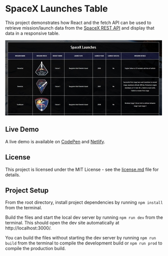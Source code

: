 # SpaceX Launches Table
This project demonstrates how React and the fetch API can be used to retrieve mission/launch data from the [SpaceX REST API](https://github.com/r-spacex/SpaceX-API#readme) and display that data in a responsive table.

![SpaceX Launches Table](demo-image.JPG "SpaceX Launches Table")

## Live Demo
A live demo is available on [CodePen](https://codepen.io/GeorgePark/full/MBvMEN) and [Netlify](https://spacex-launches-table.netlify.app/).

## License
This project is licensed under the MIT License - see the [license.md](license.md) file for details.

## Project Setup

From the root directory, install project dependencies by running `npm install` from the terminal.

Build the files and start the local dev server by running `npm run dev` from the terminal. This should open the dev site automatically at http://localhost:3000/.

You can build the files without starting the dev server by running `npm run build` from the terminal to compile the development build or `npm run prod` to compile the production build.